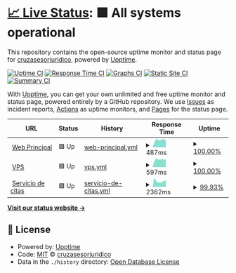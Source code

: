 # [📈 Live Status](https://estado.cruzasesorjuridico.com): <!--live status--> **🟩 All systems operational**

This repository contains the open-source uptime monitor and status page for [cruzasesorjuridico](https://estado.cruzasesorjuridico.com), powered by [Upptime](https://github.com/upptime/upptime).

[![Uptime CI](https://github.com/cruzasesorjuridico/estado/workflows/Uptime%20CI/badge.svg)](https://github.com/cruzasesorjuridico/estado/actions?query=workflow%3A%22Uptime+CI%22)
[![Response Time CI](https://github.com/cruzasesorjuridico/estado/workflows/Response%20Time%20CI/badge.svg)](https://github.com/cruzasesorjuridico/estado/actions?query=workflow%3A%22Response+Time+CI%22)
[![Graphs CI](https://github.com/cruzasesorjuridico/estado/workflows/Graphs%20CI/badge.svg)](https://github.com/cruzasesorjuridico/estado/actions?query=workflow%3A%22Graphs+CI%22)
[![Static Site CI](https://github.com/cruzasesorjuridico/estado/workflows/Static%20Site%20CI/badge.svg)](https://github.com/cruzasesorjuridico/estado/actions?query=workflow%3A%22Static+Site+CI%22)
[![Summary CI](https://github.com/cruzasesorjuridico/estado/workflows/Summary%20CI/badge.svg)](https://github.com/cruzasesorjuridico/estado/actions?query=workflow%3A%22Summary+CI%22)

With [Upptime](https://upptime.js.org), you can get your own unlimited and free uptime monitor and status page, powered entirely by a GitHub repository. We use [Issues](https://github.com/cruzasesorjuridico/estado/issues) as incident reports, [Actions](https://github.com/cruzasesorjuridico/estado/actions) as uptime monitors, and [Pages](https://estado.cruzasesorjuridico.com) for the status page.

<!--start: status pages-->
<!-- This summary is generated by Upptime (https://github.com/upptime/upptime) -->
<!-- Do not edit this manually, your changes will be overwritten -->
<!-- prettier-ignore -->
| URL | Status | History | Response Time | Uptime |
| --- | ------ | ------- | ------------- | ------ |
| <img alt="" src="https://icons.duckduckgo.com/ip3/cruzasesorjuridico.com.ico" height="13"> [Web Principal](https://cruzasesorjuridico.com) | 🟩 Up | [web-principal.yml](https://github.com/cruzasesorjuridico/estado/commits/HEAD/history/web-principal.yml) | <details><summary><img alt="Response time graph" src="./graphs/web-principal/response-time-week.png" height="20"> 487ms</summary><br><a href="https://estado.cruzasesorjuridico.com/history/web-principal"><img alt="Response time 457" src="https://img.shields.io/endpoint?url=https%3A%2F%2Fraw.githubusercontent.com%2Fcruzasesorjuridico%2Festado%2FHEAD%2Fapi%2Fweb-principal%2Fresponse-time.json"></a><br><a href="https://estado.cruzasesorjuridico.com/history/web-principal"><img alt="24-hour response time 463" src="https://img.shields.io/endpoint?url=https%3A%2F%2Fraw.githubusercontent.com%2Fcruzasesorjuridico%2Festado%2FHEAD%2Fapi%2Fweb-principal%2Fresponse-time-day.json"></a><br><a href="https://estado.cruzasesorjuridico.com/history/web-principal"><img alt="7-day response time 487" src="https://img.shields.io/endpoint?url=https%3A%2F%2Fraw.githubusercontent.com%2Fcruzasesorjuridico%2Festado%2FHEAD%2Fapi%2Fweb-principal%2Fresponse-time-week.json"></a><br><a href="https://estado.cruzasesorjuridico.com/history/web-principal"><img alt="30-day response time 453" src="https://img.shields.io/endpoint?url=https%3A%2F%2Fraw.githubusercontent.com%2Fcruzasesorjuridico%2Festado%2FHEAD%2Fapi%2Fweb-principal%2Fresponse-time-month.json"></a><br><a href="https://estado.cruzasesorjuridico.com/history/web-principal"><img alt="1-year response time 457" src="https://img.shields.io/endpoint?url=https%3A%2F%2Fraw.githubusercontent.com%2Fcruzasesorjuridico%2Festado%2FHEAD%2Fapi%2Fweb-principal%2Fresponse-time-year.json"></a></details> | <details><summary><a href="https://estado.cruzasesorjuridico.com/history/web-principal">100.00%</a></summary><a href="https://estado.cruzasesorjuridico.com/history/web-principal"><img alt="All-time uptime 99.95%" src="https://img.shields.io/endpoint?url=https%3A%2F%2Fraw.githubusercontent.com%2Fcruzasesorjuridico%2Festado%2FHEAD%2Fapi%2Fweb-principal%2Fuptime.json"></a><br><a href="https://estado.cruzasesorjuridico.com/history/web-principal"><img alt="24-hour uptime 100.00%" src="https://img.shields.io/endpoint?url=https%3A%2F%2Fraw.githubusercontent.com%2Fcruzasesorjuridico%2Festado%2FHEAD%2Fapi%2Fweb-principal%2Fuptime-day.json"></a><br><a href="https://estado.cruzasesorjuridico.com/history/web-principal"><img alt="7-day uptime 100.00%" src="https://img.shields.io/endpoint?url=https%3A%2F%2Fraw.githubusercontent.com%2Fcruzasesorjuridico%2Festado%2FHEAD%2Fapi%2Fweb-principal%2Fuptime-week.json"></a><br><a href="https://estado.cruzasesorjuridico.com/history/web-principal"><img alt="30-day uptime 100.00%" src="https://img.shields.io/endpoint?url=https%3A%2F%2Fraw.githubusercontent.com%2Fcruzasesorjuridico%2Festado%2FHEAD%2Fapi%2Fweb-principal%2Fuptime-month.json"></a><br><a href="https://estado.cruzasesorjuridico.com/history/web-principal"><img alt="1-year uptime 99.95%" src="https://img.shields.io/endpoint?url=https%3A%2F%2Fraw.githubusercontent.com%2Fcruzasesorjuridico%2Festado%2FHEAD%2Fapi%2Fweb-principal%2Fuptime-year.json"></a></details>
| <img alt="" src="https://icons.duckduckgo.com/ip3/vps.cruzasesorjuridico.com.ico" height="13"> [VPS](https://vps.cruzasesorjuridico.com) | 🟩 Up | [vps.yml](https://github.com/cruzasesorjuridico/estado/commits/HEAD/history/vps.yml) | <details><summary><img alt="Response time graph" src="./graphs/vps/response-time-week.png" height="20"> 597ms</summary><br><a href="https://estado.cruzasesorjuridico.com/history/vps"><img alt="Response time 572" src="https://img.shields.io/endpoint?url=https%3A%2F%2Fraw.githubusercontent.com%2Fcruzasesorjuridico%2Festado%2FHEAD%2Fapi%2Fvps%2Fresponse-time.json"></a><br><a href="https://estado.cruzasesorjuridico.com/history/vps"><img alt="24-hour response time 603" src="https://img.shields.io/endpoint?url=https%3A%2F%2Fraw.githubusercontent.com%2Fcruzasesorjuridico%2Festado%2FHEAD%2Fapi%2Fvps%2Fresponse-time-day.json"></a><br><a href="https://estado.cruzasesorjuridico.com/history/vps"><img alt="7-day response time 597" src="https://img.shields.io/endpoint?url=https%3A%2F%2Fraw.githubusercontent.com%2Fcruzasesorjuridico%2Festado%2FHEAD%2Fapi%2Fvps%2Fresponse-time-week.json"></a><br><a href="https://estado.cruzasesorjuridico.com/history/vps"><img alt="30-day response time 573" src="https://img.shields.io/endpoint?url=https%3A%2F%2Fraw.githubusercontent.com%2Fcruzasesorjuridico%2Festado%2FHEAD%2Fapi%2Fvps%2Fresponse-time-month.json"></a><br><a href="https://estado.cruzasesorjuridico.com/history/vps"><img alt="1-year response time 572" src="https://img.shields.io/endpoint?url=https%3A%2F%2Fraw.githubusercontent.com%2Fcruzasesorjuridico%2Festado%2FHEAD%2Fapi%2Fvps%2Fresponse-time-year.json"></a></details> | <details><summary><a href="https://estado.cruzasesorjuridico.com/history/vps">100.00%</a></summary><a href="https://estado.cruzasesorjuridico.com/history/vps"><img alt="All-time uptime 98.63%" src="https://img.shields.io/endpoint?url=https%3A%2F%2Fraw.githubusercontent.com%2Fcruzasesorjuridico%2Festado%2FHEAD%2Fapi%2Fvps%2Fuptime.json"></a><br><a href="https://estado.cruzasesorjuridico.com/history/vps"><img alt="24-hour uptime 100.00%" src="https://img.shields.io/endpoint?url=https%3A%2F%2Fraw.githubusercontent.com%2Fcruzasesorjuridico%2Festado%2FHEAD%2Fapi%2Fvps%2Fuptime-day.json"></a><br><a href="https://estado.cruzasesorjuridico.com/history/vps"><img alt="7-day uptime 100.00%" src="https://img.shields.io/endpoint?url=https%3A%2F%2Fraw.githubusercontent.com%2Fcruzasesorjuridico%2Festado%2FHEAD%2Fapi%2Fvps%2Fuptime-week.json"></a><br><a href="https://estado.cruzasesorjuridico.com/history/vps"><img alt="30-day uptime 100.00%" src="https://img.shields.io/endpoint?url=https%3A%2F%2Fraw.githubusercontent.com%2Fcruzasesorjuridico%2Festado%2FHEAD%2Fapi%2Fvps%2Fuptime-month.json"></a><br><a href="https://estado.cruzasesorjuridico.com/history/vps"><img alt="1-year uptime 98.63%" src="https://img.shields.io/endpoint?url=https%3A%2F%2Fraw.githubusercontent.com%2Fcruzasesorjuridico%2Festado%2FHEAD%2Fapi%2Fvps%2Fuptime-year.json"></a></details>
| <img alt="" src="https://icons.duckduckgo.com/ip3/book.cruzasesorjuridico.com.ico" height="13"> [Servicio de citas](https://book.cruzasesorjuridico.com) | 🟩 Up | [servicio-de-citas.yml](https://github.com/cruzasesorjuridico/estado/commits/HEAD/history/servicio-de-citas.yml) | <details><summary><img alt="Response time graph" src="./graphs/servicio-de-citas/response-time-week.png" height="20"> 2362ms</summary><br><a href="https://estado.cruzasesorjuridico.com/history/servicio-de-citas"><img alt="Response time 1089" src="https://img.shields.io/endpoint?url=https%3A%2F%2Fraw.githubusercontent.com%2Fcruzasesorjuridico%2Festado%2FHEAD%2Fapi%2Fservicio-de-citas%2Fresponse-time.json"></a><br><a href="https://estado.cruzasesorjuridico.com/history/servicio-de-citas"><img alt="24-hour response time 5337" src="https://img.shields.io/endpoint?url=https%3A%2F%2Fraw.githubusercontent.com%2Fcruzasesorjuridico%2Festado%2FHEAD%2Fapi%2Fservicio-de-citas%2Fresponse-time-day.json"></a><br><a href="https://estado.cruzasesorjuridico.com/history/servicio-de-citas"><img alt="7-day response time 2362" src="https://img.shields.io/endpoint?url=https%3A%2F%2Fraw.githubusercontent.com%2Fcruzasesorjuridico%2Festado%2FHEAD%2Fapi%2Fservicio-de-citas%2Fresponse-time-week.json"></a><br><a href="https://estado.cruzasesorjuridico.com/history/servicio-de-citas"><img alt="30-day response time 1226" src="https://img.shields.io/endpoint?url=https%3A%2F%2Fraw.githubusercontent.com%2Fcruzasesorjuridico%2Festado%2FHEAD%2Fapi%2Fservicio-de-citas%2Fresponse-time-month.json"></a><br><a href="https://estado.cruzasesorjuridico.com/history/servicio-de-citas"><img alt="1-year response time 1089" src="https://img.shields.io/endpoint?url=https%3A%2F%2Fraw.githubusercontent.com%2Fcruzasesorjuridico%2Festado%2FHEAD%2Fapi%2Fservicio-de-citas%2Fresponse-time-year.json"></a></details> | <details><summary><a href="https://estado.cruzasesorjuridico.com/history/servicio-de-citas">99.93%</a></summary><a href="https://estado.cruzasesorjuridico.com/history/servicio-de-citas"><img alt="All-time uptime 99.40%" src="https://img.shields.io/endpoint?url=https%3A%2F%2Fraw.githubusercontent.com%2Fcruzasesorjuridico%2Festado%2FHEAD%2Fapi%2Fservicio-de-citas%2Fuptime.json"></a><br><a href="https://estado.cruzasesorjuridico.com/history/servicio-de-citas"><img alt="24-hour uptime 99.49%" src="https://img.shields.io/endpoint?url=https%3A%2F%2Fraw.githubusercontent.com%2Fcruzasesorjuridico%2Festado%2FHEAD%2Fapi%2Fservicio-de-citas%2Fuptime-day.json"></a><br><a href="https://estado.cruzasesorjuridico.com/history/servicio-de-citas"><img alt="7-day uptime 99.93%" src="https://img.shields.io/endpoint?url=https%3A%2F%2Fraw.githubusercontent.com%2Fcruzasesorjuridico%2Festado%2FHEAD%2Fapi%2Fservicio-de-citas%2Fuptime-week.json"></a><br><a href="https://estado.cruzasesorjuridico.com/history/servicio-de-citas"><img alt="30-day uptime 99.98%" src="https://img.shields.io/endpoint?url=https%3A%2F%2Fraw.githubusercontent.com%2Fcruzasesorjuridico%2Festado%2FHEAD%2Fapi%2Fservicio-de-citas%2Fuptime-month.json"></a><br><a href="https://estado.cruzasesorjuridico.com/history/servicio-de-citas"><img alt="1-year uptime 99.40%" src="https://img.shields.io/endpoint?url=https%3A%2F%2Fraw.githubusercontent.com%2Fcruzasesorjuridico%2Festado%2FHEAD%2Fapi%2Fservicio-de-citas%2Fuptime-year.json"></a></details>

<!--end: status pages-->

[**Visit our status website →**](https://estado.cruzasesorjuridico.com)

## 📄 License

- Powered by: [Upptime](https://github.com/upptime/upptime)
- Code: [MIT](./LICENSE) © [cruzasesorjuridico](https://estado.cruzasesorjuridico.com)
- Data in the `./history` directory: [Open Database License](https://opendatacommons.org/licenses/odbl/1-0/)
